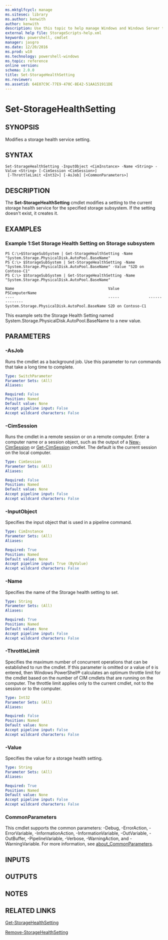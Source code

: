 ```yaml
---
ms.mktglfcycl: manage
ms.sitesec: library
ms.author: kenwith
author: kenwith
description: Use this topic to help manage Windows and Windows Server technologies with Windows PowerShell.
external help file: StorageScripts-help.xml
keywords: powershell, cmdlet
manager: jasgro
ms.date: 12/20/2016
ms.prod: w10
ms.technology: powershell-windows
ms.topic: reference
online version: 
schema: 2.0.0
title: Set-StorageHealthSetting
ms.reviewer:
ms.assetid: 64E07C9C-77E9-470C-8E42-51AA151911DE
---
```


# Set-StorageHealthSetting

## SYNOPSIS
Modifies a storage health service setting.

## SYNTAX

```
Set-StorageHealthSetting -InputObject <CimInstance> -Name <String> -Value <String> [-CimSession <CimSession>]
 [-ThrottleLimit <Int32>] [-AsJob] [<CommonParameters>]
```

## DESCRIPTION
The **Set-StorageHealthSetting** cmdlet modifies a setting to the current storage health service for the specified storage subsystem.
If the setting doesn't exist, it creates it.

## EXAMPLES

### Example 1:Set Storage Health Setting on Storage subsystem
```
PS C:\>$StorageSubSystem | Get-StorageHealthSetting -Name "System.Storage.PhysicalDisk.AutoPool.BaseName"
PS C:\> $StorageSubSystem | Set-StorageHealthSetting -Name "System.Storage.PhysicalDisk.AutoPool.BaseName" -Value "S2D on Contoso-C1"
PS C:\> $StorageSubSystem | Get-StorageHealthSetting -Name "System.Storage.PhysicalDisk.AutoPool.BaseName"

Name                                          Value             PSComputerName
----                                          -----             --------------
System.Storage.PhysicalDisk.AutoPool.BaseName S2D on Contoso-C1
```

This example sets the Storage Health Setting named System.Storage.PhysicalDisk.AutoPool.BaseName to a new value.

## PARAMETERS

### -AsJob
Runs the cmdlet as a background job. Use this parameter to run commands that take a long time to complete.

```yaml
Type: SwitchParameter
Parameter Sets: (All)
Aliases: 

Required: False
Position: Named
Default value: None
Accept pipeline input: False
Accept wildcard characters: False
```

### -CimSession
Runs the cmdlet in a remote session or on a remote computer.
Enter a computer name or a session object, such as the output of a [New-CimSession](http://go.microsoft.com/fwlink/p/?LinkId=227967) or [Get-CimSession](http://go.microsoft.com/fwlink/p/?LinkId=227966) cmdlet.
The default is the current session on the local computer.

```yaml
Type: CimSession
Parameter Sets: (All)
Aliases: 

Required: False
Position: Named
Default value: None
Accept pipeline input: False
Accept wildcard characters: False
```

### -InputObject
Specifies the input object that is used in a pipeline command.

```yaml
Type: CimInstance
Parameter Sets: (All)
Aliases: 

Required: True
Position: Named
Default value: None
Accept pipeline input: True (ByValue)
Accept wildcard characters: False
```

### -Name
Specifies the name of the Storage health setting to set.

```yaml
Type: String
Parameter Sets: (All)
Aliases: 

Required: True
Position: Named
Default value: None
Accept pipeline input: False
Accept wildcard characters: False
```

### -ThrottleLimit
Specifies the maximum number of concurrent operations that can be established to run the cmdlet.
If this parameter is omitted or a value of `0` is entered, then Windows PowerShell® calculates an optimum throttle limit for the cmdlet based on the number of CIM cmdlets that are running on the computer.
The throttle limit applies only to the current cmdlet, not to the session or to the computer.

```yaml
Type: Int32
Parameter Sets: (All)
Aliases: 

Required: False
Position: Named
Default value: None
Accept pipeline input: False
Accept wildcard characters: False
```

### -Value
Specifies the value for a storage health setting.

```yaml
Type: String
Parameter Sets: (All)
Aliases: 

Required: True
Position: Named
Default value: None
Accept pipeline input: False
Accept wildcard characters: False
```

### CommonParameters
This cmdlet supports the common parameters: -Debug, -ErrorAction, -ErrorVariable, -InformationAction, -InformationVariable, -OutVariable, -OutBuffer, -PipelineVariable, -Verbose, -WarningAction, and -WarningVariable. For more information, see [about_CommonParameters](http://go.microsoft.com/fwlink/?LinkID=113216).

## INPUTS

## OUTPUTS

## NOTES

## RELATED LINKS

[Get-StorageHealthSetting](./Get-StorageHealthSetting.md)

[Remove-StorageHealthSetting](./Remove-StorageHealthSetting.md)

